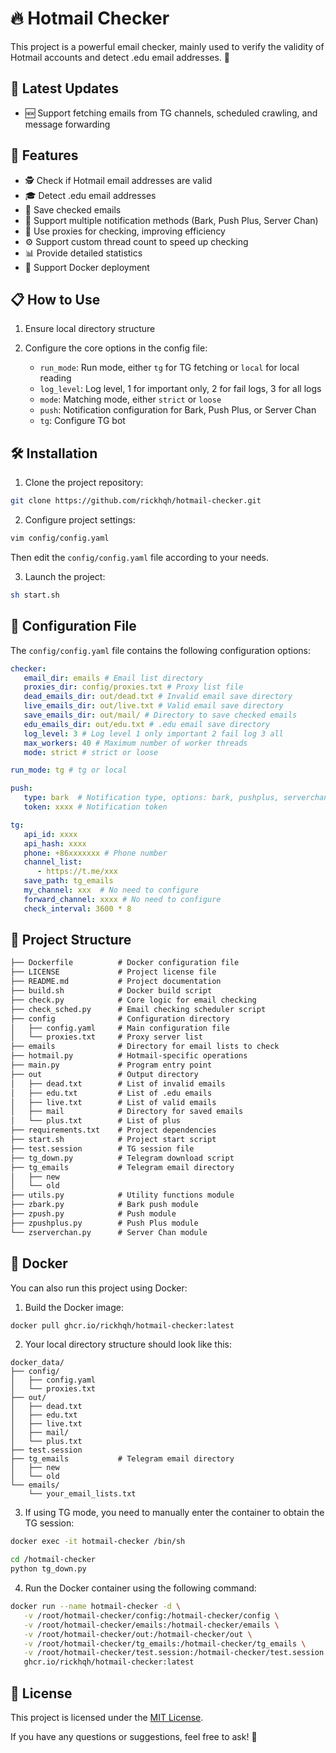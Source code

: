 # 🔥 Hotmail Checker

This project is a powerful email checker, mainly used to verify the validity of Hotmail accounts and detect .edu email
addresses. 🚀

## 🔄 Latest Updates

- 🆕 Support fetching emails from TG channels, scheduled crawling, and message forwarding

## 🌟 Features

- 🕵️ Check if Hotmail email addresses are valid
- 🎓 Detect .edu email addresses
- 💾 Save checked emails
- 📢 Support multiple notification methods (Bark, Push Plus, Server Chan)
- 🚀 Use proxies for checking, improving efficiency
- ⚙️ Support custom thread count to speed up checking
- 📊 Provide detailed statistics
- 🐳 Support Docker deployment

## 📋 How to Use

1. Ensure local directory structure

2. Configure the core options in the config file:

   - `run_mode`: Run mode, either `tg` for TG fetching or `local` for local reading
   - `log_level`: Log level, 1 for important only, 2 for fail logs, 3 for all logs
   - `mode`: Matching mode, either `strict` or `loose`
   - `push`: Notification configuration for Bark, Push Plus, or Server Chan
   - `tg`: Configure TG bot

## 🛠️ Installation

1. Clone the project repository:

```bash
git clone https://github.com/rickhqh/hotmail-checker.git
```

2. Configure project settings:

```bash
vim config/config.yaml
```

Then edit the `config/config.yaml` file according to your needs.

3. Launch the project:

```bash
sh start.sh
```

## 📁 Configuration File

The `config/config.yaml` file contains the following configuration options:

```yaml
checker:
   email_dir: emails # Email list directory
   proxies_dir: config/proxies.txt # Proxy list file
   dead_emails_dir: out/dead.txt # Invalid email save directory
   live_emails_dir: out/live.txt # Valid email save directory
   save_emails_dir: out/mail/ # Directory to save checked emails
   edu_emails_dir: out/edu.txt # .edu email save directory
   log_level: 3 # Log level 1 only important 2 fail log 3 all
   max_workers: 40 # Maximum number of worker threads
   mode: strict # strict or loose

run_mode: tg # tg or local

push:
   type: bark  # Notification type, options: bark, pushplus, serverchan
   token: xxxx # Notification token

tg:
   api_id: xxxx
   api_hash: xxxx
   phone: +86xxxxxxx # Phone number
   channel_list:
      - https://t.me/xxx
   save_path: tg_emails
   my_channel: xxx  # No need to configure
   forward_channel: xxxx # No need to configure
   check_interval: 3600 * 8
```

## 📂 Project Structure

```txt
├── Dockerfile          # Docker configuration file
├── LICENSE             # Project license file
├── README.md           # Project documentation
├── build.sh            # Docker build script
├── check.py            # Core logic for email checking
├── check_sched.py      # Email checking scheduler script
├── config              # Configuration directory
│   ├── config.yaml     # Main configuration file
│   └── proxies.txt     # Proxy server list
├── emails              # Directory for email lists to check
├── hotmail.py          # Hotmail-specific operations
├── main.py             # Program entry point
├── out                 # Output directory
│   ├── dead.txt        # List of invalid emails
│   ├── edu.txt         # List of .edu emails
│   ├── live.txt        # List of valid emails
│   ├── mail            # Directory for saved emails
│   └── plus.txt        # List of plus
├── requirements.txt    # Project dependencies
├── start.sh            # Project start script
├── test.session        # TG session file
├── tg_down.py          # Telegram download script
├── tg_emails           # Telegram email directory
│   ├── new
│   └── old
├── utils.py            # Utility functions module
├── zbark.py            # Bark push module
├── zpush.py            # Push module
├── zpushplus.py        # Push Plus module
└── zserverchan.py      # Server Chan module
```

## 🐳 Docker

You can also run this project using Docker:

1. Build the Docker image:

```bash
docker pull ghcr.io/rickhqh/hotmail-checker:latest
```

2. Your local directory structure should look like this:

```
docker_data/
├── config/
│   ├── config.yaml
│   └── proxies.txt
├── out/
│   ├── dead.txt
│   ├── edu.txt
│   ├── live.txt
│   ├── mail/
│   └── plus.txt
├── test.session
├── tg_emails           # Telegram email directory
│   ├── new
│   └── old
└── emails/
    └── your_email_lists.txt
```

3. If using TG mode, you need to manually enter the container to obtain the TG session:

```bash
docker exec -it hotmail-checker /bin/sh
```

```bash
cd /hotmail-checker
python tg_down.py
```

4. Run the Docker container using the following command:

```bash
docker run --name hotmail-checker -d \
   -v /root/hotmail-checker/config:/hotmail-checker/config \
   -v /root/hotmail-checker/emails:/hotmail-checker/emails \
   -v /root/hotmail-checker/out:/hotmail-checker/out \
   -v /root/hotmail-checker/tg_emails:/hotmail-checker/tg_emails \
   -v /root/hotmail-checker/test.session:/hotmail-checker/test.session \
   ghcr.io/rickhqh/hotmail-checker:latest
```

## 📝 License

This project is licensed under the [MIT License](LICENSE).

If you have any questions or suggestions, feel free to ask! 🎉
